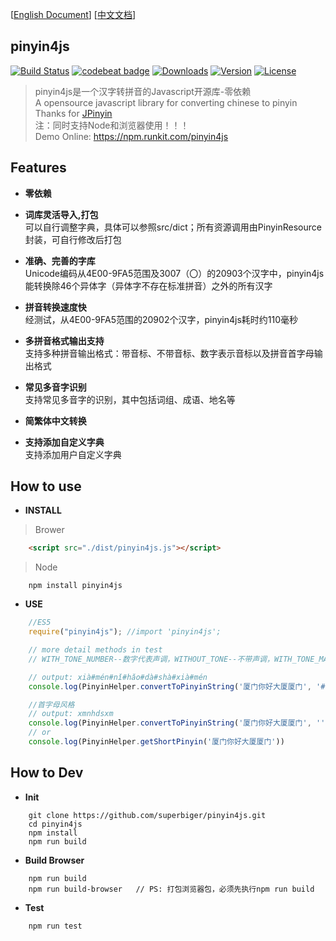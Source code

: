 [[English Document](https://github.com/superbiger/pinyin4js/blob/master/README_EN.md)]
[[中文文档](https://github.com/superbiger/pinyin4js/blob/master/README.md)]
 
## pinyin4js  
<a href="https://circleci.com/gh/superbiger/pinyin4js/master"><img src="https://img.shields.io/circleci/project/superbiger/pinyin4js/master.svg" alt="Build Status"></a>
<a href="https://codebeat.co/projects/github-com-superbiger-pinyin4js-master"><img alt="codebeat badge" src="https://codebeat.co/badges/66eb52ae-bd9e-47d6-84cd-8c01cc01b46f" /></a>
<a href="https://www.npmjs.com/package/pinyin4js"><img src="https://img.shields.io/npm/dt/pinyin4js.svg" alt="Downloads"></a>
<a href="https://www.npmjs.com/package/pinyin4js"><img src="https://img.shields.io/npm/v/pinyin4js.svg" alt="Version"></a>
<a href="https://www.npmjs.com/package/pinyin4js"><img src="https://img.shields.io/npm/l/pinyin4js.svg" alt="License"></a>
> pinyin4js是一个汉字转拼音的Javascript开源库-零依赖  
> A opensource javascript library for converting chinese to pinyin  
Thanks for [JPinyin](https://github.com/stuxuhai/jpinyin)  
> 注：同时支持Node和浏览器使用！！！  
> Demo Online: https://npm.runkit.com/pinyin4js

## Features
* **零依赖**  

* **词库灵活导入,打包**   
可以自行调整字典，具体可以参照src/dict；所有资源调用由PinyinResource封装，可自行修改后打包  

* **准确、完善的字库**  
Unicode编码从4E00-9FA5范围及3007（〇）的20903个汉字中，pinyin4js能转换除46个异体字（异体字不存在标准拼音）之外的所有汉字  

* **拼音转换速度快**  
经测试，从4E00-9FA5范围的20902个汉字，pinyin4js耗时约110毫秒

* **多拼音格式输出支持**  
支持多种拼音输出格式：带音标、不带音标、数字表示音标以及拼音首字母输出格式  

* **常见多音字识别**  
支持常见多音字的识别，其中包括词组、成语、地名等  

* **简繁体中文转换**  

* **支持添加自定义字典**  
支持添加用户自定义字典

## How to use

* **INSTALL**
> Brower
```html
    <script src="./dist/pinyin4js.js"></script>
```
> Node
```
    npm install pinyin4js
```

* **USE**
```javascript
    //ES5
    require("pinyin4js"); //import 'pinyin4js';

    // more detail methods in test
    // WITH_TONE_NUMBER--数字代表声调，WITHOUT_TONE--不带声调，WITH_TONE_MARK--带声调

    // output: xià#mén#nǐ#hǎo#dà#shà#xià#mén
    console.log(PinyinHelper.convertToPinyinString('厦门你好大厦厦门', '#', PinyinFormat.WITH_TONE_MARK))

    //首字母风格
    // output: xmnhdsxm
    console.log(PinyinHelper.convertToPinyinString('厦门你好大厦厦门', '', PinyinFormat.FIRST_LETTER))
    // or
    console.log(PinyinHelper.getShortPinyin('厦门你好大厦厦门'))
```
## How to Dev

* **Init**
```
    git clone https://github.com/superbiger/pinyin4js.git
    cd pinyin4js
    npm install
    npm run build
```  

* **Build Browser**
```
    npm run build
    npm run build-browser   // PS: 打包浏览器包，必须先执行npm run build
```  

* **Test**
```
    npm run test
```
